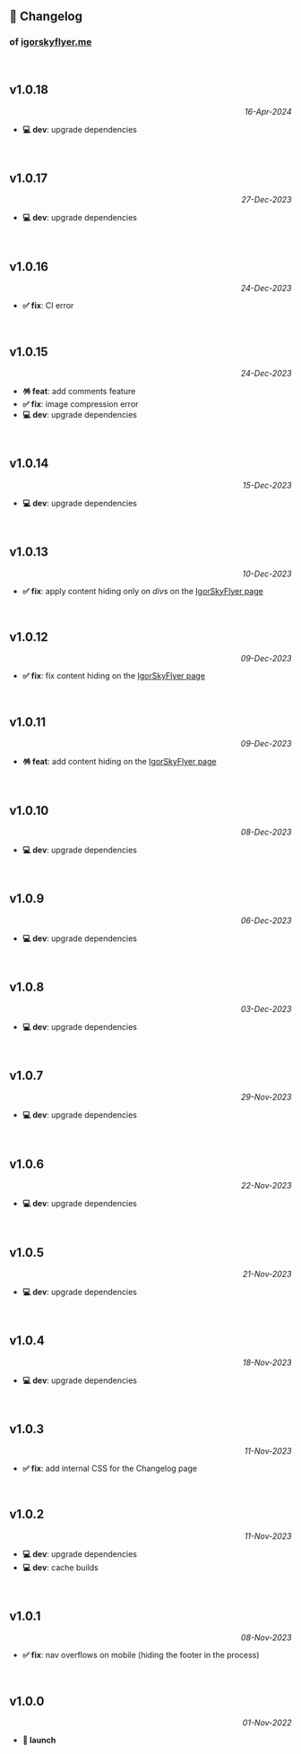 ## 📒 Changelog

### of [igorskyflyer.me](https://igorskyflyer.me/)

<br>

## v1.0.18

<p align="right"><em>16-Apr-2024</em></p>

- **💻 dev**: upgrade dependencies

<br>

## v1.0.17

<p align="right"><em>27-Dec-2023</em></p>

- **💻 dev**: upgrade dependencies

<br>

## v1.0.16

<p align="right"><em>24-Dec-2023</em></p>

- **✅ fix**: CI error

<br>

## v1.0.15

<p align="right"><em>24-Dec-2023</em></p>

- **🪅 feat**: add comments feature
- **✅ fix**: image compression error
- **💻 dev**: upgrade dependencies

<br>

## v1.0.14

<p align="right"><em>15-Dec-2023</em></p>

- **💻 dev**: upgrade dependencies

<br>

## v1.0.13

<p align="right"><em>10-Dec-2023</em></p>

- **✅ fix**: apply content hiding only on *div*s on the [IgorSkyFlyer page](https://igorskyflyer.me/igorskyflyer)

<br>

## v1.0.12

<p align="right"><em>09-Dec-2023</em></p>

- **✅ fix**: fix content hiding on the [IgorSkyFlyer page](https://igorskyflyer.me/igorskyflyer)

<br>

## v1.0.11

<p align="right"><em>09-Dec-2023</em></p>

- **🪅 feat**: add content hiding on the [IgorSkyFlyer page](https://igorskyflyer.me/igorskyflyer)

<br>

## v1.0.10

<p align="right"><em>08-Dec-2023</em></p>

- **💻 dev**: upgrade dependencies

<br>

## v1.0.9

<p align="right"><em>06-Dec-2023</em></p>

- **💻 dev**: upgrade dependencies

<br>

## v1.0.8

<p align="right"><em>03-Dec-2023</em></p>

- **💻 dev**: upgrade dependencies

<br>

## v1.0.7

<p align="right"><em>29-Nov-2023</em></p>

- **💻 dev**: upgrade dependencies

<br>

## v1.0.6

<p align="right"><em>22-Nov-2023</em></p>

- **💻 dev**: upgrade dependencies

<br>

## v1.0.5

<p align="right"><em>21-Nov-2023</em></p>

- **💻 dev**: upgrade dependencies

<br>

## v1.0.4

<p align="right"><em>18-Nov-2023</em></p>

- **💻 dev**: upgrade dependencies

<br>

## v1.0.3

<p align="right"><em>11-Nov-2023</em></p>

- **✅ fix**: add internal CSS for the Changelog page

<br>

## v1.0.2

<p align="right"><em>11-Nov-2023</em></p>

- **💻 dev**: upgrade dependencies
- **💻 dev**: cache builds

<br>

## v1.0.1

<p align="right"><em>08-Nov-2023</em></p>

- **✅ fix**: nav overflows on mobile (hiding the footer in the process)

<br>

## v1.0.0

<p align="right"><em>01-Nov-2022</em></p>

- **🚀 launch**
